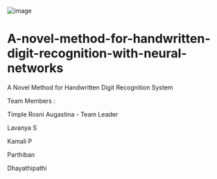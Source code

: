 ![image](https://user-images.githubusercontent.com/115522793/205254901-8cf7fe84-c81d-4d3a-bf89-c1d61f9a1dc4.png)



# A-novel-method-for-handwritten-digit-recognition-with-neural-networks
A Novel Method for Handwritten Digit Recognition System

Team Members :

Timple Rosni Augastina - Team Leader

Lavanya S

Kamali P

Parthiban 

Dhayathipathi 
